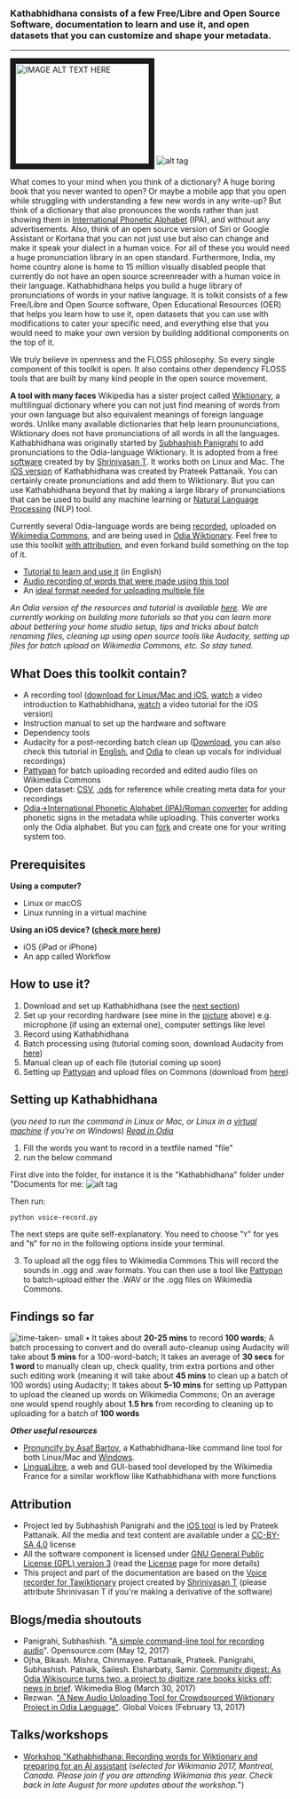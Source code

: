 ### Kathabhidhana consists of a few Free/Libre and Open Source Software, documentation to learn and use it, and open datasets that you can customize and shape your metadata.
------------
<a href="http://www.youtube.com/watch?feature=player_embedded&v=UGMxwPtqDJY
" target="_blank"><img src="http://img.youtube.com/vi/UGMxwPtqDJY/0.jpg" 
alt="IMAGE ALT TEXT HERE" width="240" height="180" border="10" /></a>  ![alt tag](https://upload.wikimedia.org/wikipedia/commons/thumb/7/7c/Home-studio_recording_setup_for_Kathabhidhana_%28wide%29.jpg/495px-Home-studio_recording_setup_for_Kathabhidhana_%28wide%29.jpg)

What comes to your mind when you think of a dictionary? A huge boring book that you never wanted to open? Or maybe a mobile app that you open while struggling with understanding a few new words in any write-up? But think of a dictionary that also pronounces the words rather than just showing them in [International Phonetic Alphabet](https://en.wikipedia.org/wiki/International_Phonetic_Alphabet) (IPA), and without any advertisements. Also, think of an open source version of Siri or Google Assistant or Kortana that you can not just use but also can change and make it speak your dialect in a human voice. For all of these you would need a huge pronunciation library in an open standard. Furthermore, India, my home country alone is home to 15 million visually disabled people that currently do not have an open source screenreader with a human voice in their language. Kathabhidhana helps you build a huge library of pronunciations of words in your native language. It is tolkit consists of a few Free/Libre and Open Source software, Open Educational Resources (OER) that helps you learn how to use it, open datasets that you can use with modifications to cater your specific need, and everything else that you would need to make your own version by building additional components on the top of it.

We truly believe in openness and the FLOSS philosophy. So every single component of this toolkit is open. It also contains other dependency FLOSS tools that are built by many kind people in the open source movement.

**A tool with many faces**
Wikipedia has a sister project called [Wiktionary](https://wiktionary.org), a multilingual dictionary where you can not just find meaning of words from your own language but also equivalent meanings of foreign language words. Unlike many available dictionaries that help learn proununciations, Wiktionary does not have pronunciations of all words in all the languages. Kathabhidhana was originally started by [Subhashish Panigrahi](http://meta.wikimedia.org/wiki/User:Psubhashish/) to add pronunciations to the Odia-language Wiktionary. It is adopted from a free [software](https://github.com/tshrinivasan/voice-recorder-for-tawictionary) created by by [Shrinivasan T](https://github.com/tshrinivasan). It works both on Linux and Mac. The [iOS version](https://github.com/OdiaWikimedia/Kathabhidhana/tree/master/Kathabhidhana%20for%20iOS) of Kathabhidhana was created by Prateek Pattanaik. You can certainly create pronunciations and add them to Wiktionary. But you can use Kathabhidhana beyond that by making a large library of pronunciations that can be used to build any machine learning or [Natural Language Processing](http://en.wikipedia.org/wiki/Natural_Language_Processing) (NLP) tool.

Currently several Odia-language words are being [recorded](https://commons.wikimedia.org/wiki/Category:Odia_pronunciation), uploaded on [Wikimedia Commons](https://commons.wikimedia.org), and are being used in [Odia Wiktionary](https://or.wiktionary.org). Feel free to use this toolkit [with attribution](https://github.com/OdiaWikimedia/Kathabhidhana/blob/master/README.md#attribution), and even forkand build something on the top of it. 

* [Tutorial to learn and use it](http://www.youtube.com/watch?v=zd4KNbNX4_Y) (in English)
* [Audio recording of words that were made using this tool](https://commons.wikimedia.org/wiki/Category:Audio_files_created_using_Kathabhidhana)
* An [ideal format needed for uploading multiple file](https://docs.google.com/spreadsheets/d/1Vh08Dd6V743Q58ceCnNLc9BASaZQMAsGu1BOaa_dMQQ/edit?usp=sharing)

<i>An Odia version of the resources and tutorial is available [here](https://or.wiktionary.org/s/ppq). We are currently working on building more tutorials so that you can learn more about bettering your home studio setup, tips and tricks about batch renaming files, cleaning up using open source tools like Audacity, setting up files for batch upload on Wikimedia Commons, etc. So stay tuned.</i>

## What Does this toolkit contain?
* A recording tool ([download for Linux/Mac and iOS](https://github.com/OdiaWikimedia/Kathabhidhana/archive/master.zip), [watch](https://www.youtube.com/watch?v=UGMxwPtqDJY) a video introduction to Kathabhidhana, [watch](https://www.youtube.com/watch?v=F-rmyZqKzrE&feature=youtu.be) a video tutorial for the iOS version)
* Instruction manual to set up the hardware and software
* Dependency tools
 * Audacity for a post-recording batch clean up ([Download](http://www.audacityteam.org/download/), you can also check this tutorial in [English](https://www.youtube.com/watch?v=BPiYzFcRFMY), and [Odia](https://www.youtube.com/watch?v=-xnTmHvGC2Y) to clean up vocals for individual recordings)
  * [Pattypan](https://github.com/yarl/pattypan) for batch uploading recorded and edited audio files on Wikimedia Commons
* Open dataset: [CSV](https://docs.google.com/spreadsheets/d/1Vh08Dd6V743Q58ceCnNLc9BASaZQMAsGu1BOaa_dMQQ/pub?output=csv), [.ods](https://docs.google.com/spreadsheets/d/1Vh08Dd6V743Q58ceCnNLc9BASaZQMAsGu1BOaa_dMQQ/pub?output=ods) for reference while creating meta data for your recordings
* [Odia→International Phonetic Alphabet (IPA)/Roman converter](https://or.wikipedia.org/s/14jk) for adding phonetic signs in the metadata while uploading. Thiis converter works only the Odia alphabet. But you can [fork](https://github.com/OdiaWikimedia/Converter#international-phonetic-alphabet-ipa-and-romanlatin-converter) and create one for your writing system too.

Prerequisites
--------------
<b>Using a computer?</b>
* Linux or macOS
* Linux running in a virtual machine

<b>Using an iOS device? ([check more here](https://github.com/pattaprateek/Kathabhidhana/tree/master/Kathabhidhana%20for%20iOS))</b>
* iOS (iPad or iPhone)
* An app called Workflow

How to use it?
--------------
1. Download and set up Kathabhidhana (see the [next section](#setting-up-kathabhidhana))
2. Set up your recording hardware (see mine in the [picture](https://commons.wikimedia.org/wiki/File:Home-studio_recording_setup_for_Kathabhidhana_(wide).jpg) above) e.g. microphone (if using an external one), computer settings like level
3. Record using Kathabhidhana
4. Batch processing using (tutorial coming soon, download Audacity from [here](http://www.audacityteam.org/download/))
5. Manual clean up of each file (tutorial coming up soon)
6. Setting up [Pattypan](https://github.com/yarl/pattypan/releases) and upload files on Commons (download from [here](https://github.com/yarl/pattypan/releases))

Setting up Kathabhidhana
--------------
(<i>you need to run the command in Linux or Mac, or Linux in a [virtual machine](https://en.wikipedia.org/wiki/Virtual_machine) if you're on Windows</i>)
[<i>Read in Odia</i>](https://goo.gl/hqXeG3)

1. Fill the words you want to record in a textfile named "file"
2. run the below command

First dive into the folder, for instance it is the "Kathabhidhana" folder under "Documents for me:
![alt tag](https://upload.wikimedia.org/wikipedia/commons/thumb/b/ba/Kathabhidhana_-_starting_the_tool.png/800px-Kathabhidhana_-_starting_the_tool.png)

Then run:
```
python voice-record.py
```

The next steps are quite self-explanatory. You need to choose "<code>Y</code>" for yes and "<code>N</code>" for no in the following options inside your terminal.

3. To upload all the ogg files to Wikimedia Commons
This will record the sounds in .ogg and .wav formats. You can then use a tool like [Pattypan](https://github.com/yarl/pattypan) to batch-upload either the .WAV or the .ogg files on Wikimedia Commons.

Findings so far
-----------
![time-taken- small](https://cloud.githubusercontent.com/assets/1258090/25761708/6ad2fd1a-31f9-11e7-8e67-8b68ee9485bc.gif) • It takes about **20-25 mins** to record **100 words**; A batch processing to convert and do overall auto-cleanup using Audacity will take about **5 mins** for a 100-word-batch; It takes an average of **30 secs** for **1 word** to manually clean up, check quality, trim extra portions and other such editing work (meaning it will take about **45 mins** to clean up a batch of 100 words) using Audacity; It takes about **5-10 mins** for setting up Pattypan to upload the cleaned up words on Wikimedia Commons; On an average one would spend roughly about **1.5 hrs** from recording to cleaning up to uploading for a batch of **100 words**


***Other useful resources***
* [Pronuncify by Asaf Bartov](https://github.com/abartov/pronuncify), a Kathabhidhana-like command line tool for both Linux/Mac and [Windows](https://github.com/abartov/pronuncify.net).
* [LinguaLibre](https://lingualibre.fr/), a web and GUI-based tool developed by the Wikimedia France for a similar workflow like Kathabhidhana with more functions

Attribution
-----------
* Project led by Subhashish Panigrahi and the [iOS tool](https://github.com/OdiaWikimedia/Kathabhidhana/tree/master/Kathabhidhana%20for%20iOS) is led by Prateek Pattanaik. All the media and text content are available under a [CC-BY-SA 4.0](https://creativecommons.org/licenses/by-sa/4.0/) license
* All the software component is licensed under [GNU General Public License (GPL) version 3](https://www.gnu.org/licenses/gpl.html) (read the [License](https://github.com/OdiaWikimedia/Kathabhidhana/blob/master/License.md) page for more details)
* This project and part of the documentation are based on the [Voice recorder for Tawiktionary](https://github.com/tshrinivasan/voice-recorder-for-tawictionary) project created by [Shrinivasan T](https://github.com/tshrinivasan) (please attribute Shrinivasan T if you're making a derivative of the software)

Blogs/media shoutouts
----------
* Panigrahi, Subhashish. "[A simple command-line tool for recording audio](https://opensource.com/article/17/5/simple-command-line-tool-recording-audio)". Opensource.com (May 12, 2017)
* Ojha, Bikash. Mishra, Chinmayee. Pattanaik, Prateek. Panigrahi, Subhashish. Patnaik, Sailesh. Elsharbaty, Samir. [Community digest: As Odia Wikisource turns two, a project to digitize rare books kicks off; news in brief](https://blog.wikimedia.org/2017/03/30/digest-odia-wikisource/). Wikimedia Blog (March 30, 2017)
* Rezwan. ["A New Audio Uploading Tool for Crowdsourced Wiktionary Project in Odia Language"](https://globalvoices.org/2017/02/12/a-new-audio-uploading-tool-for-crowdsourced-wiktionary-project-in-odia-language/). Global Voices (February 13, 2017)

Talks/workshops
--------
* [Workshop "Kathabhidhana: Recording words for Wiktionary and preparing for an AI assistant](https://wikimania2017.wikimedia.org/wiki/Submissions/Kathabhidhana:_Recording_words_for_Wiktionary_and_preparing_for_an_AI_assistant) (*selected for Wikimania 2017, Montreal, Canada. Please join if you are attending Wikimania this year. Check back in late August for more updates about the workshop.*")
